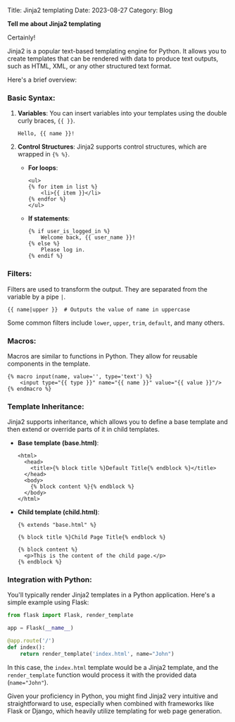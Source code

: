 Title: Jinja2 templating
Date: 2023-08-27
Category: Blog



**Tell me about Jinja2 templating**

Certainly!

Jinja2 is a popular text-based templating engine for Python. It allows you to create templates that can be rendered with data to produce text outputs, such as HTML, XML, or any other structured text format.

Here's a brief overview:

### Basic Syntax:

1. **Variables**: You can insert variables into your templates using the double curly braces, `{{ }}`.

   ```jinja2
   Hello, {{ name }}!
   ```

2. **Control Structures**: Jinja2 supports control structures, which are wrapped in `{% %}`.

   - **For loops**:
     ```jinja2
     <ul>
     {% for item in list %}
         <li>{{ item }}</li>
     {% endfor %}
     </ul>
     ```

   - **If statements**:
     ```jinja2
     {% if user_is_logged_in %}
         Welcome back, {{ user_name }}!
     {% else %}
         Please log in.
     {% endif %}
     ```

### Filters:

Filters are used to transform the output. They are separated from the variable by a pipe `|`.

   ```jinja2
   {{ name|upper }}  # Outputs the value of name in uppercase
   ```

Some common filters include `lower`, `upper`, `trim`, `default`, and many others.

### Macros:

Macros are similar to functions in Python. They allow for reusable components in the template.

```jinja2
{% macro input(name, value='', type='text') %}
    <input type="{{ type }}" name="{{ name }}" value="{{ value }}"/>
{% endmacro %}
```

### Template Inheritance:

Jinja2 supports inheritance, which allows you to define a base template and then extend or override parts of it in child templates.

- **Base template (base.html)**:

  ```jinja2
  <html>
    <head>
      <title>{% block title %}Default Title{% endblock %}</title>
    </head>
    <body>
      {% block content %}{% endblock %}
    </body>
  </html>
  ```

- **Child template (child.html)**:

  ```jinja2
  {% extends "base.html" %}
  
  {% block title %}Child Page Title{% endblock %}
  
  {% block content %}
    <p>This is the content of the child page.</p>
  {% endblock %}
  ```

### Integration with Python:

You'll typically render Jinja2 templates in a Python application. Here's a simple example using Flask:

```python
from flask import Flask, render_template

app = Flask(__name__)

@app.route('/')
def index():
    return render_template('index.html', name="John")
```

In this case, the `index.html` template would be a Jinja2 template, and the `render_template` function would process it with the provided data (`name="John"`).

Given your proficiency in Python, you might find Jinja2 very intuitive and straightforward to use, especially when combined with frameworks like Flask or Django, which heavily utilize templating for web page generation.